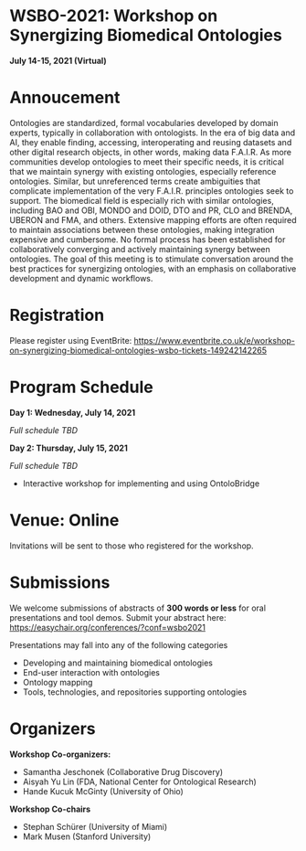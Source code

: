 # WSBO-2021: Workshop on Synergizing Biomedical Ontologies
**July 14-15, 2021 (Virtual)**

# Annoucement
Ontologies are standardized, formal vocabularies developed by domain experts, typically in collaboration with ontologists. In the era of big data and AI, they enable finding, accessing, interoperating and reusing datasets and other digital research objects, in other words, making data F.A.I.R. As more communities develop ontologies to meet their specific needs, it is critical that we maintain synergy with existing ontologies, especially reference ontologies. Similar, but unreferenced terms create ambiguities that complicate implementation of the very F.A.I.R. principles ontologies seek to support. The biomedical field is especially rich with similar ontologies, including BAO and OBI, MONDO and DOID, DTO and PR, CLO and BRENDA, UBERON and FMA, and others. Extensive mapping efforts are often required to maintain associations between these ontologies, making integration expensive and cumbersome. No formal process has been established for collaboratively converging and actively maintaining synergy between ontologies. The goal of this meeting is to stimulate conversation around the best practices for synergizing ontologies, with an emphasis on collaborative development and dynamic workflows. 

# Registration
Please register using EventBrite: https://www.eventbrite.co.uk/e/workshop-on-synergizing-biomedical-ontologies-wsbo-tickets-149242142265

# Program Schedule

**Day 1: Wednesday, July 14, 2021**

*Full schedule TBD*

**Day 2: Thursday, July 15, 2021**

*Full schedule TBD*

* Interactive workshop for implementing and using OntoloBridge

# Venue: Online
Invitations will be sent to those who registered for the workshop.

# Submissions
We welcome submissions of abstracts of **300 words or less** for oral presentations and tool demos.  Submit your abstract here: https://easychair.org/conferences/?conf=wsbo2021

Presentations may fall into any of the following categories
* Developing and maintaining biomedical ontologies
* End-user interaction with ontologies
* Ontology mapping
* Tools, technologies, and repositories supporting ontologies

# Organizers
**Workshop Co-organizers:**
* Samantha Jeschonek (Collaborative Drug Discovery)
* Aisyah Yu Lin (FDA, National Center for Ontological Research)
* Hande Kucuk McGinty (University of Ohio)

**Workshop Co-chairs**
* Stephan Schürer (University of Miami)
* Mark Musen (Stanford University)
